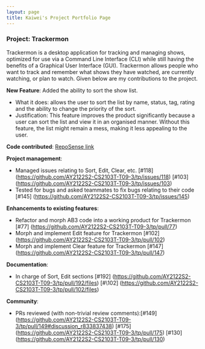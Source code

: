 ```yaml
---
layout: page
title: Kaiwei's Project Portfolio Page
---
```


### Project: Trackermon

Trackermon is a desktop application for tracking and managing shows, optimized for use via a Command Line Interface (CLI) while still having the benefits of a Graphical User Interface (GUI). Trackermon allows people who want to track and remember what shows they have watched, are currently watching, or plan to watch.
Given below are my contributions to the project.

**New Feature**: Added the ability to sort the show list.
* What it does: allows the user to sort the list by name, status, tag, rating and the ability to change the priority of the sort. 
* Justification: This feature improves the product significantly because a user can sort the list and view it in an organised manner. Without this feature, the list might remain a mess, making it less appealing to the user. 

**Code contributed**: [RepoSense link](https://nus-cs2103-ay2122s2.github.io/tp-dashboard/?search=lowkaiwei98&sort=groupTitle&sortWithin=title&timeframe=commit&mergegroup=&groupSelect=groupByRepos&breakdown=true&checkedFileTypes=docs~functional-code~test-code~other&since=2022-02-18)

**Project management**:
  * Managed issues relating to Sort, Edit, Clear, etc. [\#118] (https://github.com/AY2122S2-CS2103T-T09-3/tp/issues/118) [\#103] (https://github.com/AY2122S2-CS2103T-T09-3/tp/issues/103)
  * Tested for bugs and asked teammates to fix bugs relating to their code [\#145] (https://github.com/AY2122S2-CS2103T-T09-3/tp/issues/145)

**Enhancements to existing features**: 
* Refactor and morph AB3 code into a working product for Trackermon [\#77] (https://github.com/AY2122S2-CS2103T-T09-3/tp/pull/77)
* Morph and implement Edit feature for Trackermon  [\#102] (https://github.com/AY2122S2-CS2103T-T09-3/tp/pull/102)
* Morph and implement Clear feature for Trackermon [\#147] (https://github.com/AY2122S2-CS2103T-T09-3/tp/pull/147)

**Documentation**:
* In charge of Sort, Edit sections [\#192] (https://github.com/AY2122S2-CS2103T-T09-3/tp/pull/192/files) [#\102] (https://github.com/AY2122S2-CS2103T-T09-3/tp/pull/102/files)

**Community**:
* PRs reviewed (with non-trivial review comments):[\#149] (https://github.com/AY2122S2-CS2103T-T09-3/tp/pull/149#discussion_r833837438) [\#175] (https://github.com/AY2122S2-CS2103T-T09-3/tp/pull/175) [\#130] (https://github.com/AY2122S2-CS2103T-T09-3/tp/pull/130)

